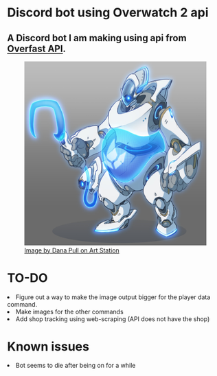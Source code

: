 # Discord bot using Overwatch 2 api

## A Discord bot I am making using api from [Overfast API](https://github.com/TeKrop/overfast-api).


<figure>
  <picture>
    <img alt="The discord bots profile picture" src="Replicating Roadhog.jpg">
  </picture>
  <figcaption><a href="https://www.artstation.com/artwork/EL8V2v">Image by Dana Pull on Art Station </a></figcaption>
</figure>



<h1>TO-DO</h1>
<li>Figure out a way to make the image output bigger for the player data command.</li>
<li>Make images for the other commands</li>
<li>Add shop tracking using web-scraping (API does not have the shop)</li>

<h1>Known issues</h1>
<li>Bot seems to die after being on for a while</li>
